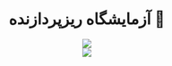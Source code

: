 <h1 align="center">آزمایشگاه ریزپردازنده 🔬</h1>

<div align="center">
<img src="https://img.shields.io/badge/Microprocessor-Week--6-%23E91E63?style=for-the-badge&logo=arduino&logoSize=auto&labelColor=%2300897B">
<div>

<div align="center">
<img src="https://img.shields.io/badge/Date-1403%20%2F%208%20%2F%2015-orange?style=for-the-badge&labelColor=%237E57C2">
</div>
